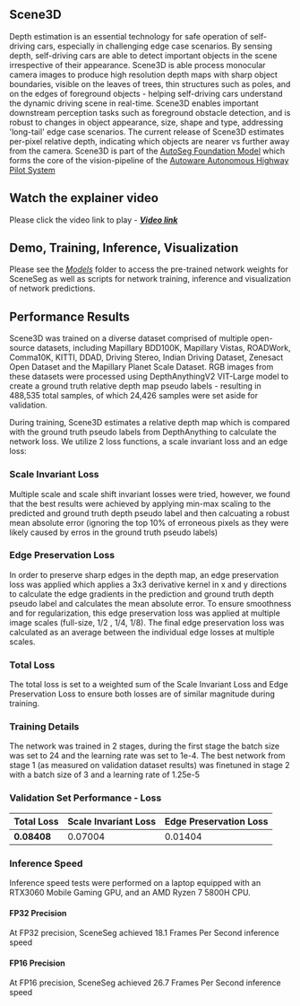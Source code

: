 ## Scene3D
Depth estimation is an essential technology for safe operation of self-driving cars, especially in challenging edge case scenarios. By sensing depth, self-driving cars are able to detect important objects in the scene irrespective of their appearance. Scene3D is able process monocular camera images to produce high resolution depth maps with sharp object boundaries, visible on the leaves of trees, thin structures such as poles, and on the edges of foreground objects - helping self-driving cars understand the dynamic driving scene in real-time. Scene3D enables important downstream perception tasks such as foreground obstacle detection, and is robust to changes in object appearance, size, shape and type, addressing 'long-tail' edge case scenarios. The current release of Scene3D estimates per-pixel relative depth, indicating which objects are nearer vs further away from the camera. Scene3D is part of the [AutoSeg Foundation Model](https://github.com/autowarefoundation/autoware.privately-owned-vehicles/tree/main/AutoSeg) which forms the core of the vision-pipeline of the [Autoware Autonomous Highway Pilot System](https://github.com/autowarefoundation/autoware.privately-owned-vehicles/tree/main)

## Watch the explainer video
Please click the video link to play - [***Video link***](https://drive.google.com/file/d/19E57_ECVF3ImMGY8TNmg7dqixH1ej8MB/view?usp=drive_link)

## Demo, Training, Inference, Visualization
Please see the [*Models*](https://github.com/autowarefoundation/autoware.privately-owned-vehicles/tree/main/Models) folder to access the pre-trained network weights for SceneSeg as well as scripts for network training, inference and visualization of network predictions.

## Performance Results
Scene3D was trained on a diverse dataset comprised of multiple open-source datasets, including Mapillary BDD100K, Mapillary Vistas, ROADWork, Comma10K, KITTI, DDAD, Driving Stereo, Indian Driving Dataset, Zenesact Open Dataset and the Mapillary Planet Scale Dataset. RGB images from these datasets were processed using DepthAnythingV2 VIT-Large model to create a ground truth relative depth map pseudo labels - resulting in 488,535 total samples, of which 24,426 samples were set aside for validation.

During training, Scene3D estimates a relative depth map which is compared with the ground truth pseudo labels from DepthAnything to calculate the network loss. We utilize 2 loss functions, a scale invariant loss and an edge loss:

### Scale Invariant Loss
Multiple scale and scale shift invariant losses were tried, however, we found that the best results were achieved by applying min-max scaling to the predicted and ground truth depth pseudo label and then calcuating a robust mean absolute error (ignoring the top 10% of erroneous pixels as they were likely caused by erros in the ground truth pseudo labels)

### Edge Preservation Loss
In order to preserve sharp edges in the depth map, an edge preservation loss was applied which applies a 3x3 derivative kernel in x and y directions to calculate the edge gradients in the prediction and ground truth depth pseudo label and calculates the mean absolute error. To ensure smoothness and for regularization, this edge preservation loss was applied at multiple image scales (full-size, 1/2 , 1/4, 1/8). The final edge preservation loss was calculated as an average between the individual edge losses at multiple scales.

### Total Loss
The total loss is set to a weighted sum of the Scale Invariant Loss and Edge Preservation Loss to ensure both losses are of similar magnitude during training.

### Training Details
The network was trained in 2 stages, during the first stage the batch size was set to 24 and the learning rate was set to 1e-4. The best network from stage 1 (as measured on validation dataset results) was finetuned in stage 2 with a batch size of 3 and a learning rate of 1.25e-5

### Validation Set Performance - Loss
| Total Loss | Scale Invariant Loss | Edge Preservation Loss |
|------------|----------------------|------------------------|
| **0.08408** | 0.07004 | 0.01404 | 

### Inference Speed
Inference speed tests were performed on a laptop equipped with an RTX3060 Mobile Gaming GPU, and an AMD Ryzen 7 5800H CPU. 

#### FP32 Precision
At FP32 precision, SceneSeg achieved 18.1 Frames Per Second inference speed

#### FP16 Precision
At FP16 precision, SceneSeg achieved 26.7 Frames Per Second inference speed